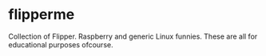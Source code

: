# flipperme

Collection of Flipper. Raspberry and generic Linux funnies.
These are all for educational purposes ofcourse.









            
